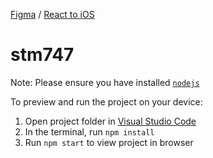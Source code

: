 <a href="https://www.figma.com/design/jRRuFBiqa6rcjqTTnnpsHM/Untitled?node-id=0-1&t=ujjkTLvFUiIGeWtM-0">Figma</a> / <a href="https://www.youtube.com/watch?v=IwHt_QpIa8A">React to iOS</a>

  # stm747

  Note: Please ensure you have installed <code><a href="https://nodejs.org/en/download/">nodejs</a></code>

  To preview and run the project on your device:
  1) Open project folder in <a href="https://code.visualstudio.com/download">Visual Studio Code</a>
  2) In the terminal, run `npm install`
  3) Run `npm start` to view project in browser
  
